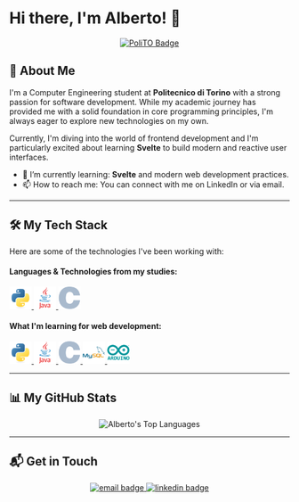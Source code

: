# Hi there, I'm Alberto! 👋

<p align="center">
  <a href="https://www.polito.it/">
    <img src="https://img.shields.io/badge/Politecnico_di_Torino-Computer_Engineering_Student-004D99?style=for-the-badge&logo=porsche&logoColor=white" alt="PoliTO Badge"/>
  </a>
</p>

## 🚀 About Me

I'm a Computer Engineering student at **Politecnico di Torino** with a strong passion for software development. While my academic journey has provided me with a solid foundation in core programming principles, I'm always eager to explore new technologies on my own.

Currently, I'm diving into the world of frontend development and I'm particularly excited about learning **Svelte** to build modern and reactive user interfaces.

- 🌱 I’m currently learning: **Svelte** and modern web development practices.
- 📫 How to reach me: You can connect with me on LinkedIn or via email.

---

## 🛠️ My Tech Stack

Here are some of the technologies I've been working with:

#### Languages & Technologies from my studies:
<p align="left">
  <a href="https://www.python.org" target="_blank" rel="noreferrer"> 
    <img src="https://raw.githubusercontent.com/devicons/devicon/master/icons/python/python-original.svg" alt="python" width="40" height="40"/> 
  </a> 
  <a href="https://www.java.com" target="_blank" rel="noreferrer"> 
    <img src="https://raw.githubusercontent.com/devicons/devicon/master/icons/java/java-original-wordmark.svg" alt="java" width="40" height="40"/> 
  </a>
  <a href="https://www.cprogramming.com/" target="_blank" rel="noreferrer">
    <img src="https://raw.githubusercontent.com/devicons/devicon/master/icons/c/c-original.svg" alt="c" width="40" height="40"/>
  </a>
</p>

#### What I'm learning for web development:
<p align="left">
  <a href="https://www.python.org" target="_blank" rel="noreferrer"> 
    <img src="https://raw.githubusercontent.com/devicons/devicon/master/icons/python/python-original.svg" alt="python" width="40" height="40"/> 
  </a> 
  <a href="https://www.java.com" target="_blank" rel="noreferrer"> 
    <img src="https://raw.githubusercontent.com/devicons/devicon/master/icons/java/java-original-wordmark.svg" alt="java" width="40" height="40"/> 
  </a>
  <a href="https://www.cprogramming.com/" target="_blank" rel="noreferrer">
    <img src="https://raw.githubusercontent.com/devicons/devicon/master/icons/c/c-original.svg" alt="c" width="40" height="40"/>
  </a>
  <a href="https://www.mysql.com/" target="_blank" rel="noreferrer"> 
    <img src="https://raw.githubusercontent.com/devicons/devicon/master/icons/mysql/mysql-original-wordmark.svg" alt="mysql" width="40" height="40"/> 
  </a>
  <a href="https://www.arduino.cc/" target="_blank" rel="noreferrer"> 
    <img src="https://raw.githubusercontent.com/devicons/devicon/master/icons/arduino/arduino-original-wordmark.svg" alt="arduino" width="40" height="40"/> 
  </a>
</p>

---

## 📊 My GitHub Stats

<p align="center">
  <img height="180em" src="https://github-readme-stats.vercel.app/api/top-langs/?username=imalbi&layout=compact&langs_count=8&theme=tokyonight" alt="Alberto's Top Languages"/>
</p>

---

## 📬 Get in Touch

<p align="center">
  <a href="mailto:alberto.cerqua@icloud.com">
    <img src="https://img.shields.io/badge/Email-Contact_Me-blue?style=for-the-badge&logo=gmail&logoColor=white" alt="email badge"/>
  </a>
  <a href="https://www.linkedin.com/in/alberto-cerqua-433059361/">
    <img src="https://img.shields.io/badge/LinkedIn-Connect_with_Me-blue?style=for-the-badge&logo=linkedin&logoColor=white" alt="linkedin badge"/>
  </a>
</p>
